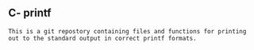 ## C- printf

	This is a git repostory containing files and functions for printing out to the standard output in correct printf formats.
